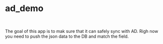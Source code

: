 # ad_demo
<br>
<p>
The goal of this app is to mak sure that it can safely sync with AD.
Righ now you need to push the json data to the DB and match the field.
<p>
<br>
